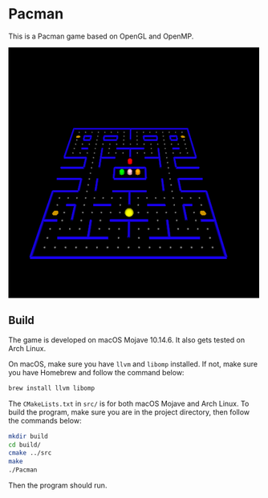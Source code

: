 # Pacman

This is a Pacman game based on OpenGL and OpenMP.

![screenshot](./img/screenshot.png)

## Build

The game is developed on macOS Mojave 10.14.6. It also gets tested on Arch
Linux.

On macOS, make sure you have `llvm` and `libomp` installed. If not, make sure
you have Homebrew and follow the command below:

```sh
brew install llvm libomp
```

The `CMakeLists.txt` in `src/` is for both macOS Mojave and Arch Linux. To build
the program, make sure you are in the project directory, then follow the
commands below:

```sh
mkdir build
cd build/
cmake ../src
make
./Pacman
```

Then the program should run.
